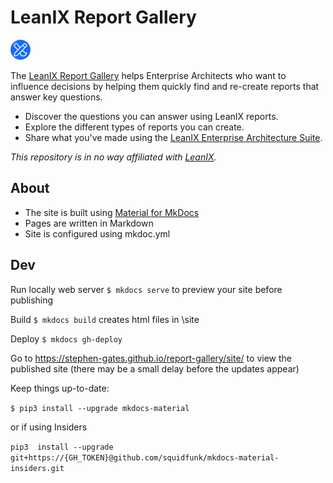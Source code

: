 # LeanIX Report Gallery

![LeanIX Report Gallery icon](src/assets/images/lrg-icon-32x32.png)

The [LeanIX Report Gallery](https://stephen-gates.github.io/report-gallery/site/) helps Enterprise Architects who want to influence decisions by helping them quickly find and re-create reports that answer key questions.

- Discover the questions you can answer using LeanIX reports.
- Explore the different types of reports you can create.
- Share what you've made using the [LeanIX Enterprise Architecture Suite](https://www.leanix.net/en/solutions/enterprise-architecture-suite).

*This repository is in no way affiliated with [LeanIX](https://www.leanix.net/en/).* 

## About

- The site is built using [Material for MkDocs](https://squidfunk.github.io/mkdocs-material/)
- Pages are written in Markdown
- Site is configured using mkdoc.yml

## Dev

Run locally web server `$ mkdocs serve` to preview your site before publishing

Build `$ mkdocs build` creates html files in \site

Deploy `$ mkdocs gh-deploy` 

Go to https://stephen-gates.github.io/report-gallery/site/ to view the published site (there may be a small delay before the updates appear)

Keep things up-to-date:

`$ pip3 install --upgrade mkdocs-material`

or if using Insiders 

`pip3  install --upgrade  git+https://{GH_TOKEN}@github.com/squidfunk/mkdocs-material-insiders.git`
